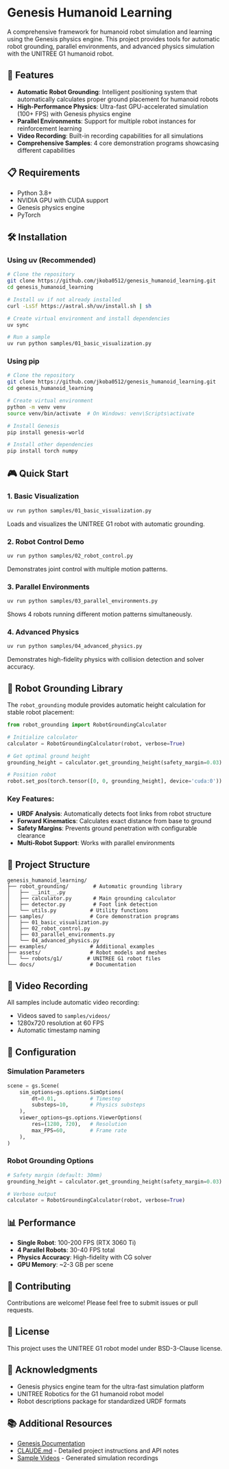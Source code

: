 # Genesis Humanoid Learning

A comprehensive framework for humanoid robot simulation and learning using the Genesis physics engine. This project provides tools for automatic robot grounding, parallel environments, and advanced physics simulation with the UNITREE G1 humanoid robot.

## 🚀 Features

- **Automatic Robot Grounding**: Intelligent positioning system that automatically calculates proper ground placement for humanoid robots
- **High-Performance Physics**: Ultra-fast GPU-accelerated simulation (100+ FPS) with Genesis physics engine
- **Parallel Environments**: Support for multiple robot instances for reinforcement learning
- **Video Recording**: Built-in recording capabilities for all simulations
- **Comprehensive Samples**: 4 core demonstration programs showcasing different capabilities

## 📋 Requirements

- Python 3.8+
- NVIDIA GPU with CUDA support
- Genesis physics engine
- PyTorch

## 🛠️ Installation

### Using uv (Recommended)

```bash
# Clone the repository
git clone https://github.com/jkoba0512/genesis_humanoid_learning.git
cd genesis_humanoid_learning

# Install uv if not already installed
curl -LsSf https://astral.sh/uv/install.sh | sh

# Create virtual environment and install dependencies
uv sync

# Run a sample
uv run python samples/01_basic_visualization.py
```

### Using pip

```bash
# Clone the repository
git clone https://github.com/jkoba0512/genesis_humanoid_learning.git
cd genesis_humanoid_learning

# Create virtual environment
python -m venv venv
source venv/bin/activate  # On Windows: venv\Scripts\activate

# Install Genesis
pip install genesis-world

# Install other dependencies
pip install torch numpy
```

## 🎮 Quick Start

### 1. Basic Visualization
```bash
uv run python samples/01_basic_visualization.py
```
Loads and visualizes the UNITREE G1 robot with automatic grounding.

### 2. Robot Control Demo
```bash
uv run python samples/02_robot_control.py
```
Demonstrates joint control with multiple motion patterns.

### 3. Parallel Environments
```bash
uv run python samples/03_parallel_environments.py
```
Shows 4 robots running different motion patterns simultaneously.

### 4. Advanced Physics
```bash
uv run python samples/04_advanced_physics.py
```
Demonstrates high-fidelity physics with collision detection and solver accuracy.

## 🤖 Robot Grounding Library

The `robot_grounding` module provides automatic height calculation for stable robot placement:

```python
from robot_grounding import RobotGroundingCalculator

# Initialize calculator
calculator = RobotGroundingCalculator(robot, verbose=True)

# Get optimal ground height
grounding_height = calculator.get_grounding_height(safety_margin=0.03)

# Position robot
robot.set_pos(torch.tensor([0, 0, grounding_height], device='cuda:0'))
```

### Key Features:
- **URDF Analysis**: Automatically detects foot links from robot structure
- **Forward Kinematics**: Calculates exact distance from base to ground
- **Safety Margins**: Prevents ground penetration with configurable clearance
- **Multi-Robot Support**: Works with parallel environments

## 📁 Project Structure

```
genesis_humanoid_learning/
├── robot_grounding/        # Automatic grounding library
│   ├── __init__.py
│   ├── calculator.py       # Main grounding calculator
│   ├── detector.py         # Foot link detection
│   └── utils.py           # Utility functions
├── samples/               # Core demonstration programs
│   ├── 01_basic_visualization.py
│   ├── 02_robot_control.py
│   ├── 03_parallel_environments.py
│   └── 04_advanced_physics.py
├── examples/              # Additional examples
├── assets/                # Robot models and meshes
│   └── robots/g1/        # UNITREE G1 robot files
└── docs/                  # Documentation
```

## 🎥 Video Recording

All samples include automatic video recording:
- Videos saved to `samples/videos/`
- 1280x720 resolution at 60 FPS
- Automatic timestamp naming

## 🔧 Configuration

### Simulation Parameters
```python
scene = gs.Scene(
    sim_options=gs.options.SimOptions(
        dt=0.01,           # Timestep
        substeps=10,       # Physics substeps
    ),
    viewer_options=gs.options.ViewerOptions(
        res=(1280, 720),   # Resolution
        max_FPS=60,        # Frame rate
    ),
)
```

### Robot Grounding Options
```python
# Safety margin (default: 30mm)
grounding_height = calculator.get_grounding_height(safety_margin=0.03)

# Verbose output
calculator = RobotGroundingCalculator(robot, verbose=True)
```

## 📊 Performance

- **Single Robot**: 100-200 FPS (RTX 3060 Ti)
- **4 Parallel Robots**: 30-40 FPS total
- **Physics Accuracy**: High-fidelity with CG solver
- **GPU Memory**: ~2-3 GB per scene

## 🤝 Contributing

Contributions are welcome! Please feel free to submit issues or pull requests.

## 📄 License

This project uses the UNITREE G1 robot model under BSD-3-Clause license.

## 🙏 Acknowledgments

- Genesis physics engine team for the ultra-fast simulation platform
- UNITREE Robotics for the G1 humanoid robot model
- Robot descriptions package for standardized URDF formats

## 📚 Additional Resources

- [Genesis Documentation](https://genesis-world.readthedocs.io/)
- [CLAUDE.md](CLAUDE.md) - Detailed project instructions and API notes
- [Sample Videos](samples/videos/) - Generated simulation recordings